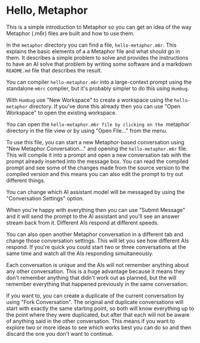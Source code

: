 # Hello, Metaphor

This is a simple introduction to Metaphor so you can get an idea of the way Metaphor (.m6r) files are
built and how to use them.

In the `metaphor` directory you can find a file, `hello-metaphor.m6r`.  This explains the basic elements
of a a Metaphor file and what should go in them.  It describes a simple problem to solve and provides
the instructions to have an AI solve that problem by writing some software and a markdown `README.md`
file that describes the result.

You can compiler `hello-metaphor.m6r` into a large-context prompt using the standalone `m6rc` compiler,
but it's probably simpler to do this using `Humbug`.

With `Humbug` use "New Workspace" to create a workspace using the `hello-metaphor` directory.  If you've
done this already then you can use "Open Workspace" to open the existing workspace.

You can open the `hello-metaphor.m6r file by clicking on the `metaphor` directory in the file view or by
using "Open File..." from the menu.

To use this file, you can start a new Metaphor-based conversation using "New Metaphor Conversation..."
and opening the `hello-metaphor.m6r` file.  This will compile it into a prompt and open a new conversation
tab with the prompt already inserted into the message box.  You can read the compiled prompt and see
some of the changes made from the source version to the compiled version and this means you can also
edit the prompt to try out different things.

You can change which AI assistant model will be messaged by using the "Conversation Settings" option.

When you're happy with everything then you can use "Submit Message" and it will send the prompt to the
AI assistant and you'll see an answer stream back from it.  Different AIs respond at different speeds.

You can also open another Metaphor conversation in a different tab and change those conversation settings.
This will let you see how different AIs respond.  If you're quick you could start two or three
conversations at the same time and watch all the AIs responding simultaneously.

Each conversation is unique and the AIs will not remember anything about any other conversation.  This
is a huge advantage because it means they don't remember anything that didn't work out as planned, but
the will remember everything that happened previously in the same conversation.

If you want to, you can create a duplicate of the current conversation by using "Fork Conversation".
The original and duplicate conversations will start with exactly the same starting point, so both
will know everything up to the point where they were duplicated, but after that each will not be aware
of anything said in the other conversation.  This means if you want to explore two or more ideas to
see which works best you can do so and then discard the one you don't want to continue.


